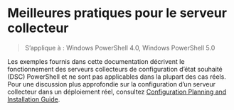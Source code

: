 # Meilleures pratiques pour le serveur collecteur

>S’applique à : Windows PowerShell 4.0, Windows PowerShell 5.0

Les exemples fournis dans cette documentation décrivent le fonctionnement des serveurs collecteurs de configuration d’état souhaité (DSC) PowerShell et ne sont pas applicables dans la plupart des cas réels. Pour une discussion plus approfondie sur la configuration d’un serveur collecteur dans un déploiement réel, consultez [Configuration Planning and Installation Guide](https://github.com/PowerShell/Whitepapers/blob/master/PullServerCPIG/PullServerCPIG.md).<!--HONumber=Feb16_HO4-->
